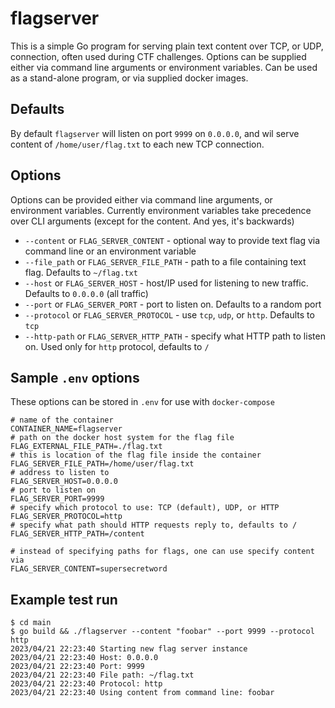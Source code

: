 # flagserver

This is a simple Go program for serving plain text content over TCP, or UDP, connection, often used during CTF challenges. Options can be supplied either via command line arguments or environment variables. Can be used as a stand-alone program, or via supplied docker images.


## Defaults

By default `flagserver` will listen on port `9999` on `0.0.0.0`, and wil serve content of `/home/user/flag.txt` to each new TCP connection.

## Options

Options can be provided either via command line arguments, or environment variables. Currently environment variables take precedence over CLI arguments (except for the content. And yes, it's backwards)

* `--content` or `FLAG_SERVER_CONTENT` - optional way to provide text flag via command line or an environment variable
* `--file_path` or `FLAG_SERVER_FILE_PATH` - path to a file containing text flag. Defaults to `~/flag.txt`
* `--host` or `FLAG_SERVER_HOST` - host/IP used for listening to new traffic. Defaults to `0.0.0.0` (all traffic)
* `--port` or `FLAG_SERVER_PORT` - port to listen on. Defaults to a random port
* `--protocol` or `FLAG_SERVER_PROTOCOL` - use `tcp`, `udp`, or `http`. Defaults to `tcp`
* `--http-path` or `FLAG_SERVER_HTTP_PATH` - specify what HTTP path to listen on. Used only for `http` protocol, defaults to `/`


## Sample `.env` options

These options can be stored in `.env` for use with `docker-compose`

```
# name of the container
CONTAINER_NAME=flagserver
# path on the docker host system for the flag file
FLAG_EXTERNAL_FILE_PATH=./flag.txt
# this is location of the flag file inside the container
FLAG_SERVER_FILE_PATH=/home/user/flag.txt
# address to listen to
FLAG_SERVER_HOST=0.0.0.0
# port to listen on
FLAG_SERVER_PORT=9999
# specify which protocol to use: TCP (default), UDP, or HTTP
FLAG_SERVER_PROTOCOL=http
# specify what path should HTTP requests reply to, defaults to /
FLAG_SERVER_HTTP_PATH=/content

# instead of specifying paths for flags, one can use specify content via
FLAG_SERVER_CONTENT=supersecretword
```

## Example test run

```
$ cd main
$ go build && ./flagserver --content "foobar" --port 9999 --protocol http
2023/04/21 22:23:40 Starting new flag server instance
2023/04/21 22:23:40 Host: 0.0.0.0
2023/04/21 22:23:40 Port: 9999
2023/04/21 22:23:40 File path: ~/flag.txt
2023/04/21 22:23:40 Protocol: http
2023/04/21 22:23:40 Using content from command line: foobar
```
